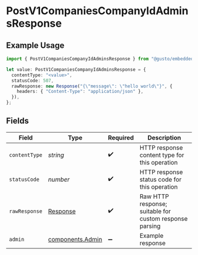 # PostV1CompaniesCompanyIdAdminsResponse

## Example Usage

```typescript
import { PostV1CompaniesCompanyIdAdminsResponse } from "@gusto/embedded-api/models/operations/postv1companiescompanyidadmins.js";

let value: PostV1CompaniesCompanyIdAdminsResponse = {
  contentType: "<value>",
  statusCode: 507,
  rawResponse: new Response("{\"message\": \"hello world\"}", {
    headers: { "Content-Type": "application/json" },
  }),
};
```

## Fields

| Field                                                                 | Type                                                                  | Required                                                              | Description                                                           |
| --------------------------------------------------------------------- | --------------------------------------------------------------------- | --------------------------------------------------------------------- | --------------------------------------------------------------------- |
| `contentType`                                                         | *string*                                                              | :heavy_check_mark:                                                    | HTTP response content type for this operation                         |
| `statusCode`                                                          | *number*                                                              | :heavy_check_mark:                                                    | HTTP response status code for this operation                          |
| `rawResponse`                                                         | [Response](https://developer.mozilla.org/en-US/docs/Web/API/Response) | :heavy_check_mark:                                                    | Raw HTTP response; suitable for custom response parsing               |
| `admin`                                                               | [components.Admin](../../models/components/admin.md)                  | :heavy_minus_sign:                                                    | Example response                                                      |